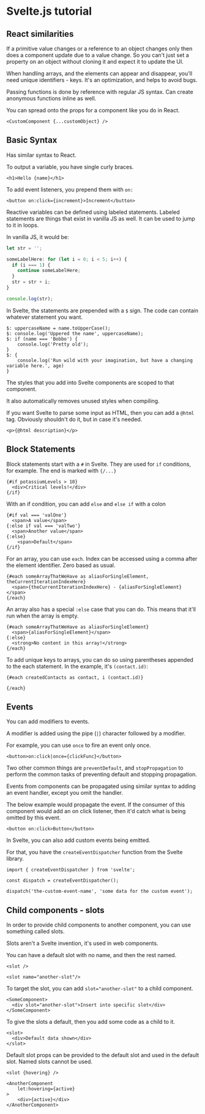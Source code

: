 # Svelte.js tutorial

## React similarities
If a primitive value changes or a reference to an object changes only then does a component update due to a value change. So you can't just set a property on an object without cloning it and expect it to update the UI.

When handling arrays, and the elements can appear and disappear, you'll need unique identifiers - keys. It's an optimization, and helps to avoid bugs.

Passing functions is done by reference with regular JS syntax. Can create anonymous functions inline as well.

You can spread onto the props for a component like you do in React.
```svelte
<CustomComponent {...customObject} />
```

## Basic Syntax
Has similar syntax to React.

To output a variable, you have single curly braces.
```svelte
<h1>Hello {name}</h1>
```

To add event listeners, you prepend them with `on:`
```svelte
<button on:click={increment}>Increment</button>
```

Reactive variables can be defined using labeled statements.
Labeled statements are things that exist in vanilla JS as well. 
It can be used to jump to it in loops.

In vanilla JS, it would be:
```js
let str = '';

someLabelHere: for (let i = 0; i < 5; i++) {
  if (i === 1) {
    continue someLabelHere;
  }
  str = str + i;
}

console.log(str);
```

In Svelte, the statements are prepended with a `$` sign.
The code can contain whatever statement you want.
```svelte
$: uppercaseName = name.toUpperCase();
$: console.log('Uppered the name', uppercaseName);
$: if (name === 'Bobbo') {
    console.log('Pretty old');
}
$: {
    console.log('Run wild with your imagination, but have a changing variable here.', age)
}
```

The styles that you add into Svelte components are scoped to that component.

It also automatically removes unused styles when compiling.

If you want Svelte to parse some input as HTML, then you can add a `@html` tag.
Obviously shouldn't do it, but in case it's needed.
```svelte
<p>{@html description}</p>
```

## Block Statements

Block statements start with a `#` in Svelte. They are used for `if` conditions, for example. The end is marked with `{/...}`
```svelte
{#if potassiumLevels > 10}
  <div>Critical levels!</div>
{/if}
```

With an if condition, you can add `else` and `else if` with a colon
```svelte
{#if val === 'valOne'}
  <span>A value</span>
{:else if val === 'valTwo'}
  <span>Another value</span>
{:else}
    <span>Default</span>
{/if}
```

For an array, you can use `each`. Index can be accessed using a comma after the element identifier.
Zero based as usual.
```svelte
{#each someArrayThatWeHave as aliasForSingleElement, theCurrentIterationIndexHere}
  <span>{theCurrentIterationIndexHere} - {aliasForSingleElement}</span>
{/each}
```

An array also has a special `:else` case that you can do.
This means that it'll run when the array is empty.
```svelte
{#each someArrayThatWeHave as aliasForSingleElement}
  <span>{aliasForSingleElement}</span>
{:else}
  <strong>No content in this array!</strong>
{/each}
```

To add unique keys to arrays, you can do so using parentheses appended to the each statement. In the example, it's `(contact.id)`:
```svelte
{#each createdContacts as contact, i (contact.id)}

{/each}
```

## Events
You can add modifiers to events.

A modifier is added using the pipe (``|``) character followed by a modifier.

For example, you can use `once` to fire an event only once.
```svelte
<button>on:click|once={clickFunc}</button>
```

Two other common things are ``preventDefault``, and ``stopPropagation`` to perform the common tasks of preventing default and stopping propagation.

Events from components can be propagated using similar syntax to adding an event handler, except you omit the handler.

The below example would propagate the event. If the consumer of this component would add an on click listener, then it'd catch what is being omitted by this event.
```svelte
<button on:click>Button</button>
```

In Svelte, you can also add custom events being emitted.

For that, you have the `createEventDispatcher` function from the Svelte library.
```svelte
import { createEventDispatcher } from 'svelte';

const dispatch = createEventDispatcher();

dispatch('the-custom-event-name', 'some data for the custom event');
```

## Child components - slots

In order to provide child components to another component, you can use something called slots.

Slots aren't a Svelte invention, it's used in web components.

You can have a default slot with no name, and then the rest named.
```svelte
<slot />

<slot name="another-slot"/>
```

To target the slot, you can add `slot="another-slot"` to a child component.

```svelte
<SomeComponent>
  <div slot="another-slot">Insert into specific slot</div>
</SomeComponent>
```

To give the slots a default, then you add some code as a child to it.
```svelte
<slot>
  <div>Default data shown</div>
</slot>
```

Default slot props can be provided to the default slot and used in the default slot. Named slots cannot be used.
```svelte
<slot {hovering} />
```

```svelte
<AnotherComponent
    let:hovering={active}
>
    <div>{active}</div>
</AnotherComponent>
```